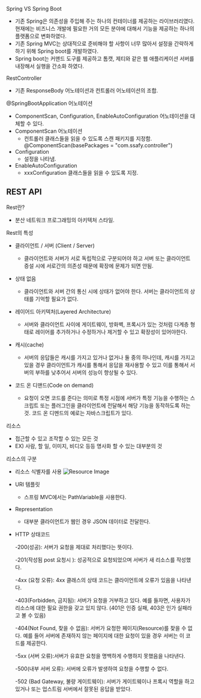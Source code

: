 Spring VS Spring Boot
- 기존 Spring은 의존성을 주입해 주는 하나의 컨테이너를 제공하는 라이브러리였다. 현재에는 비즈니스 개발에 필요한 거의 모든 분야에 대해서 기능을 제공하는 하나의 플랫폼으로 변화하였다.
- 기존 Spring MVC는 상대적으로 준비해야 할 사항이 너무 많아서 설정을 간략하게 하기 위해 Spring boot를 개발하였다.
- Spring boot는 커맨드 도구를 제공하고 톰캣, 제티와 같은 웹 애플리케이션 서버를 내장해서 실행을 간소화 하였다.

RestController
- 기존 ResponseBody 어노테이션과 컨트롤러 어노테이션의 조합.

@SpringBootApplication 어노테이션
- ComponentScan, Configuration, EnableAutoConfiguration 어노테이션을 대체할 수 있다.
- ComponentScan 어노테이션
    - 컨트롤러 클래스들을 읽을 수 있도록 스캔 패키지를 지정함. @ComponentScan(basePackages = "com.ssafy.controller")
- Configuration
    - 설정을 나타냄.
- EnableAutoConfiguration
    - xxxConfiguration 클래스들을 읽을 수 있도록 지정.
 
REST API
-

Rest란?
- 분산 네트워크 프로그래밍의 아키텍처 스타일.

Rest의 특성
- 클라이언트 / 서버 (Client / Server)
    - 클라이언트와 서버가 서로 독립적으로 구분되어야 하고 서버 또는 클라이언트 증설 시에 서로간의 의존성 때문에 확장에 문제가 되면 안됨.
    
- 상태 없음
    - 클라이언트와 서버 간의 통신 시에 상태가 없어야 한다. 서버는 클라이언트의 상태를 기억할 필요가 없다.
    
- 레이어드 아키텍처(Layered Architecture)
    - 서버와 클라이언트 사이에 게이트웨이, 방화벽, 프록시가 있는 것처럼 다계층 형태로 레이어를 추가하거나 수정하거나 제거할 수 있고 확장성이 있어야한다.
    
- 캐시(cache)
    - 서버의 응답들은 캐시를 가지고 있거나 없거나 둘 중의 하나인데, 캐시를 가지고 있을 경우 클라이언트가 캐시를 통해서 응답을 재사용할 수 있고 이를 통해서 서버의 부하를 낮추어서 서버의 성능이 향상될 수 있다.
    
- 코드 온 디맨드(Code on demand)
    - 요청이 오면 코드를 준다는 의미로 특정 시점에 서버가 특정 기능을 수행하는 스크립트 또는 플러그인을 클라이언트에 전달해서 해당 기능을 동작하도록 하는 것. 코드 온 디멘드의 예로는 자바스크립트가 있다.

리소스
- 접근할 수 있고 조작할 수 있는 모든 것
- EX) 사람, 할 일, 이미지, 비디오 등등 명사화 할 수 있는 대부분의 것

리소스의 구분
- 리소스 식별자를 사용
![Resource Image](https://user-images.githubusercontent.com/48668211/82985604-49c86b80-a02f-11ea-9b42-c635f6be07a7.png)

- URI 템플릿
    - 스프링 MVC에서는 PathVariable을 사용한다.

- Representation
    - 대부분 클라이언트가 웹인 경우 JSON 데이터로 전달한다.
    
- HTTP 상태코드

    -200(성공): 서버가 요청을 제대로 처리했다는 뜻이다.
    
    -201(작성됨 post 요청시 ): 성공적으로 요청되었으며 서버가 새 리소스를 작성했다.
    
    -4xx (요청 오류): 4xx 클래스의 상태 코드는 클라이언트에 오류가 있음을 나타낸다.
    
    -403(Forbidden, 금지됨): 서버가 요청을 거부하고 있다. 예를 들자면, 사용자가 리소스에 대한 필요 권한을 갖고 있지 않다. (401은 인증 실패, 403은 인가 실패라고 볼 수 있음)
    
    -404(Not Found, 찾을 수 없음): 서버가 요청한 페이지(Resource)를 찾을 수 없다. 예를 들어 서버에 존재하지 않는 페이지에 대한 요청이 있을 경우 서버는 이 코드를 제공한다.
    
    -5xx (서버 오류):서버가 유효한 요청을 명백하게 수행하지 못했음을 나타낸다.
    
    -500(내부 서버 오류): 서버에 오류가 발생하여 요청을 수행할 수 없다.
    
    -502 (Bad Gateway, 불량 게이트웨이): 서버가 게이트웨이나 프록시 역할을 하고 있거나 또는 업스트림 서버에서 잘못된 응답을 받았다.

